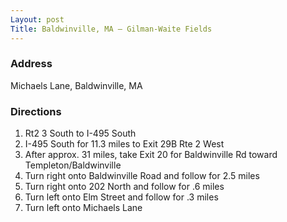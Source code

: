 ```yaml
---
Layout: post
Title: Baldwinville, MA – Gilman-Waite Fields
---
```

### Address
Michaels Lane, Baldwinville, MA

### Directions
1. Rt2 3 South to I-495 South
2. I-495 South for 11.3 miles to Exit 29B Rte 2 West
3. After approx. 31 miles, take Exit 20 for Baldwinville Rd toward Templeton/Baldwinville
4. Turn right onto Baldwinville Road and follow for 2.5 miles
5. Turn right onto 202 North and follow for .6 miles 
6. Turn left onto Elm Street and follow for .3 miles
7. Turn left onto Michaels Lane
